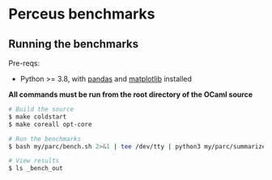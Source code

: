 # Perceus benchmarks

## Running the benchmarks

Pre-reqs:
- Python >= 3.8, with [pandas](https://pandas.pydata.org/) and [matplotlib](https://matplotlib.org/) installed

**All commands must be run from the root directory of the OCaml source**

```bash
# Build the source
$ make coldstart
$ make coreall opt-core

# Run the benchmarks
$ bash my/parc/bench.sh 2>&1 | tee /dev/tty | python3 my/parc/summarize.py --output-dir "_bench_out"

# View results
$ ls _bench_out
```

